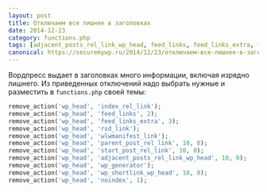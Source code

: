 ```yaml
---
layout: post
title: Отключаем все лишнее в заголовках
date: 2014-12-23
category: functions.php
tags: [adjacent_posts_rel_link_wp_head, feed_links, feed_links_extra, functions.php, index_rel_link, noindex, parent_post_rel_link, remove_action, rsd_link, start_post_rel_link, wlwmanifest_link, wp_generator, wp_head, wp_shortlink_wp_head]
canonical: https://securemywp.ru/2014/12/23/отключаем-все-лишнее-в-заголовках/
---
```


Вордпресс выдает в заголовках много информации, включая изрядно лишнего. Из приведенных отключений надо выбрать нужные и разместить в `functions.php` своей темы:

```php
remove_action('wp_head', 'index_rel_link');
remove_action('wp_head', 'feed_links', 2);
remove_action('wp_head', 'feed_links_extra', 3);
remove_action('wp_head', 'rsd_link');
remove_action('wp_head', 'wlwmanifest_link');
remove_action('wp_head', 'parent_post_rel_link', 10, 0);
remove_action('wp_head', 'start_post_rel_link', 10, 0);
remove_action('wp_head', 'adjacent_posts_rel_link_wp_head', 10, 0);
remove_action('wp_head', 'wp_generator');
remove_action('wp_head', 'wp_shortlink_wp_head', 10, 0);
remove_action('wp_head', 'noindex', 1);
```
